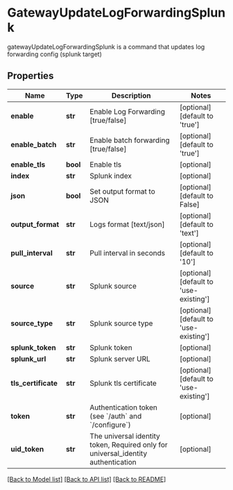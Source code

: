 # GatewayUpdateLogForwardingSplunk

gatewayUpdateLogForwardingSplunk is a command that updates log forwarding config (splunk target)
## Properties
Name | Type | Description | Notes
------------ | ------------- | ------------- | -------------
**enable** | **str** | Enable Log Forwarding [true/false] | [optional] [default to 'true']
**enable_batch** | **str** | Enable batch forwarding [true/false] | [optional] [default to 'true']
**enable_tls** | **bool** | Enable tls | [optional] 
**index** | **str** | Splunk index | [optional] 
**json** | **bool** | Set output format to JSON | [optional] [default to False]
**output_format** | **str** | Logs format [text/json] | [optional] [default to 'text']
**pull_interval** | **str** | Pull interval in seconds | [optional] [default to '10']
**source** | **str** | Splunk source | [optional] [default to 'use-existing']
**source_type** | **str** | Splunk source type | [optional] [default to 'use-existing']
**splunk_token** | **str** | Splunk token | [optional] 
**splunk_url** | **str** | Splunk server URL | [optional] 
**tls_certificate** | **str** | Splunk tls certificate | [optional] [default to 'use-existing']
**token** | **str** | Authentication token (see &#x60;/auth&#x60; and &#x60;/configure&#x60;) | [optional] 
**uid_token** | **str** | The universal identity token, Required only for universal_identity authentication | [optional] 

[[Back to Model list]](../README.md#documentation-for-models) [[Back to API list]](../README.md#documentation-for-api-endpoints) [[Back to README]](../README.md)


